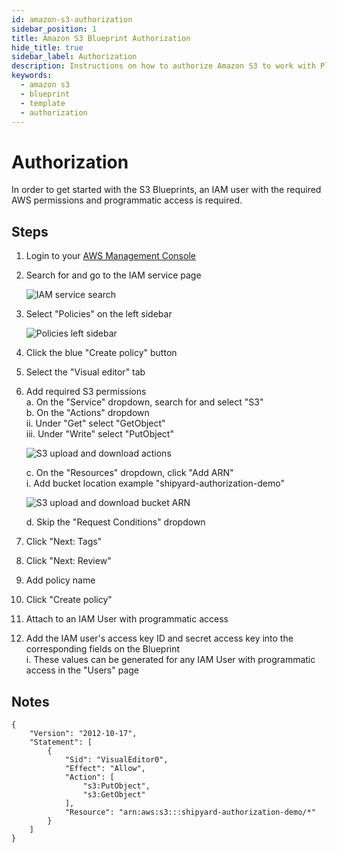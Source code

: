 ```yaml
---
id: amazon-s3-authorization
sidebar_position: 1
title: Amazon S3 Blueprint Authorization
hide_title: true
sidebar_label: Authorization
description: Instructions on how to authorize Amazon S3 to work with Platform's low-code Amazon S3 templates.
keywords:
  - amazon s3
  - blueprint
  - template
  - authorization
---
```


#  Authorization

In order to get started with the S3 Blueprints, an IAM user with the required AWS permissions and programmatic access is required.

## Steps

1. Login to your [AWS Management Console](https://aws.amazon.com/console/)  
2. Search for and go to the IAM service page  

	![IAM service search](https://cdn.sanity.io/images/2xyydva6/production/fc33e36fa523914503b084e63fc3e2fa9a4f4ea9-612x230.png?w=450)

3. Select "Policies" on the left sidebar  

	![Policies left sidebar](https://cdn.sanity.io/images/2xyydva6/production/5c0bbbaa7215ad884d3518aa60e2e772c519c2a0-246x370.png?w=450) 

4. Click the blue "Create policy" button  
5. Select the "Visual editor" tab  
6. Add required S3 permissions  
	a. On the "Service" dropdown, search for and select "S3"  
	b. On the "Actions" dropdown  
		ii. Under "Get" select "GetObject"  
		iii. Under "Write" select "PutObject"  

	![S3 upload and download actions](https://cdn.sanity.io/images/2xyydva6/production/718a7a687e5e0787a630e2e16dceb50b28755aa0-922x459.png?w=450)

	c. On the "Resources" dropdown, click "Add ARN"  
		i. Add bucket location example "shipyard-authorization-demo"  

	![S3 upload and download bucket ARN](https://cdn.sanity.io/images/2xyydva6/production/0dca8fb04f08a670930dc0b77484fcd190025924-630x440.png?w=450)

	d. Skip the "Request Conditions" dropdown  
7. Click "Next: Tags"  
8. Click "Next: Review"  
9. Add policy name  
10. Click "Create policy"  
11. Attach to an IAM User with programmatic access  
12. Add the IAM user's access key ID and secret access key into the corresponding fields on the Blueprint  
	i. These values can be generated for any IAM User with programmatic access in the "Users" page  

## Notes

```
{
    "Version": "2012-10-17",
    "Statement": [
        {
            "Sid": "VisualEditor0",
            "Effect": "Allow",
            "Action": [
                "s3:PutObject",
                "s3:GetObject"
            ],
            "Resource": "arn:aws:s3:::shipyard-authorization-demo/*"
        }
    ]
}
```
